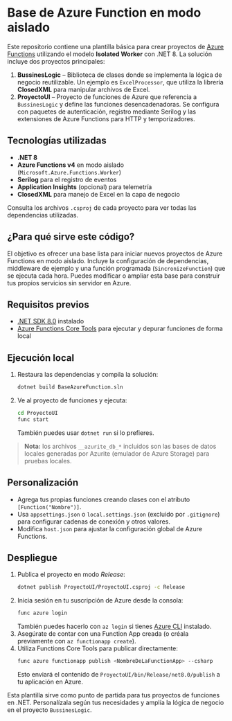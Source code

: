 # Base de Azure Function en modo aislado

Este repositorio contiene una plantilla básica para crear proyectos de [Azure Functions](https://learn.microsoft.com/azure/azure-functions/) utilizando el modelo **Isolated Worker** con .NET 8. La solución incluye dos proyectos principales:

1. **BussinesLogic** – Biblioteca de clases donde se implementa la lógica de negocio reutilizable. Un ejemplo es `ExcelProcessor`, que utiliza la librería **ClosedXML** para manipular archivos de Excel.
2. **ProyectoUI** – Proyecto de funciones de Azure que referencia a `BussinesLogic` y define las funciones desencadenadoras. Se configura con paquetes de autenticación, registro mediante Serilog y las extensiones de Azure Functions para HTTP y temporizadores.

## Tecnologías utilizadas

- **.NET 8**
- **Azure Functions v4** en modo aislado (`Microsoft.Azure.Functions.Worker`)
- **Serilog** para el registro de eventos
- **Application Insights** (opcional) para telemetría
- **ClosedXML** para manejo de Excel en la capa de negocio

Consulta los archivos `.csproj` de cada proyecto para ver todas las dependencias utilizadas.

## ¿Para qué sirve este código?

El objetivo es ofrecer una base lista para iniciar nuevos proyectos de Azure Functions en modo aislado. Incluye la configuración de dependencias, middleware de ejemplo y una función programada (`SincronizeFunction`) que se ejecuta cada hora. Puedes modificar o ampliar esta base para construir tus propios servicios sin servidor en Azure.

## Requisitos previos

- [.NET SDK 8.0](https://dotnet.microsoft.com/) instalado
- [Azure Functions Core Tools](https://learn.microsoft.com/azure/azure-functions/functions-run-local) para ejecutar y depurar funciones de forma local

## Ejecución local

1. Restaura las dependencias y compila la solución:
   ```bash
   dotnet build BaseAzureFunction.sln
   ```
2. Ve al proyecto de funciones y ejecuta:
   ```bash
   cd ProyectoUI
   func start
   ```
   También puedes usar `dotnet run` si lo prefieres.

> **Nota:** los archivos `__azurite_db_*` incluidos son las bases de datos locales generadas por Azurite (emulador de Azure Storage) para pruebas locales.

## Personalización

- Agrega tus propias funciones creando clases con el atributo `[Function("Nombre")]`.
- Usa `appsettings.json` o `local.settings.json` (excluido por `.gitignore`) para configurar cadenas de conexión y otros valores.
- Modifica `host.json` para ajustar la configuración global de Azure Functions.

## Despliegue

1. Publica el proyecto en modo *Release*:
   ```bash
   dotnet publish ProyectoUI/ProyectoUI.csproj -c Release
   ```
2. Inicia sesión en tu suscripción de Azure desde la consola:
   ```bash
   func azure login
   ```
   También puedes hacerlo con `az login` si tienes [Azure CLI](https://learn.microsoft.com/cli/azure/) instalado.
3. Asegúrate de contar con una Function App creada (o créala previamente con `az functionapp create`).
4. Utiliza Functions Core Tools para publicar directamente:
   ```bash
   func azure functionapp publish <NombreDeLaFunctionApp> --csharp
   ```
   Esto enviará el contenido de `ProyectoUI/bin/Release/net8.0/publish` a tu aplicación en Azure.

Esta plantilla sirve como punto de partida para tus proyectos de funciones en .NET. Personalízala según tus necesidades y amplía la lógica de negocio en el proyecto `BussinesLogic`.
